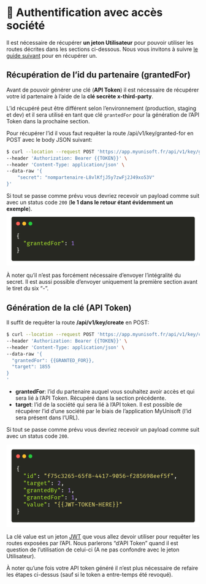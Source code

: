 # 🔸 Authentification avec accès société

Il est nécessaire de récupérer **un jeton Utilisateur** pour pouvoir utiliser les routes décrites dans les sections ci-dessous. Nous vous invitons à suivre [le guide suivant](./user.md) pour en récupérer un.

## Récupération de l’id du partenaire (grantedFor)
Avant de pouvoir générer une clé (**API Token**) il est nécessaire de récupérer votre id partenaire à l’aide de la **clé secrète x-third-party**.

L’id récupéré peut être différent selon l’environnement (production, staging et dev) et  il sera utilisé en tant que clé `grantedFor` pour la génération de l’API Token dans la prochaine section.

Pour récupérer l’id il vous faut requêter la route /api/v1/key/granted-for en POST avec le body JSON suivant:
```bash
$ curl --location --request POST 'https://app.myunisoft.fr/api/v1/key/granted-for' \
--header 'Authorization: Bearer {{TOKEN}}' \
--header 'Content-Type: application/json' \
--data-raw '{
    "secret": "nompartenaire-L8vlKfjJ5y7zwFj2J49xo53V"
}'
```

Si tout se passe comme  prévu vous devriez recevoir un payload comme suit avec un status code `200` (**le 1 dans le retour étant évidemment un exemple**). 
![](../images/societe_auth_granted.png)

À noter qu’il n’est pas forcément nécessaire d’envoyer l’intégralité du secret. Il est aussi possible d’envoyer uniquement la première section avant le tiret du six “-”.

## Génération de la clé (API Token)

Il suffit de requêter la route **/api/v1/key/create** en POST:
```bash
$ curl --location --request POST 'https://app.myunisoft.fr/api/v1/key/create' \
--header 'Authorization: Bearer {{TOKEN}}' \
--header 'Content-Type: application/json' \
--data-raw '{
  "grantedFor": {{GRANTED_FOR}},
  "target": 1855
}
'
```

- **grantedFor**: l’id du partenaire auquel vous souhaitez avoir accès et qui sera lié à l’API Token. Récupéré dans la section précédente.
- **target**: l’id de la société qui sera lié à l’API token. Il est possible de récupérer l’id d’une société par le biais de l’application MyUnisoft (l’id sera présent dans l’URL).

Si tout se passe comme  prévu vous devriez recevoir un payload comme suit avec un status code `200`. 

![](../images/societe_auth_key.png)

La clé value est un jeton [JWT](https://jwt.io/) que vous allez devoir utiliser pour requêter les routes exposées par l’API. Nous parlerons “d’API Token” quand il est question de l’utilisation de celui-ci (A ne pas confondre avec le jeton Utilisateur).

À noter qu’une fois votre API token généré il n’est plus nécessaire de refaire les étapes ci-dessus (sauf si le token a entre-temps été revoqué).

